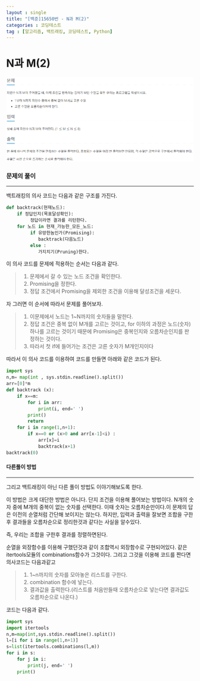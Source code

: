 ```yaml
---
layout : single
title: "[백준]15650번 - N과 M(2)"
categories : 코딩테스트
tag : [알고리즘, 백트래킹, 코딩테스트, Python]
---
```


# N과 M(2)

![20210726-2.PNG](https://github.com/Cladonia-S/Cladonia-S.github.io/blob/master/images/20210726-2.PNG?raw=true)



### 문제의 풀이

---

백트래킹의 의사 코드는 다음과 같은 구조를 가진다.

```python
def backtrack(현재노드):
	if 정답인지(목표달성확인):
		 정답이라면 결과를 리턴한다.
	for 노드 in 현재_가능한_모든_노드:
	     if 유망한놈인가(Promising):
            backtrack(다음노드)
         else :
            가지치기(Pruning)한다.
```

이 의사 코드를 문제에 적용하는 순서는 다음과 같다.

> 1. 문제에서 갈 수 있는 노드 조건을 확인한다.
> 2. Promising을 정한다.
> 3. 정답 조건에서 Promising을 제외한 조건을 이용해 달성조건을 세운다.

자 그러면 이 순서에 따라서 문제를 풀어보자.

> 1. 이문제에서 노드는 1~N까지의 숫자들을 말한다.
> 2. 정답 조건은 중복 없이 M개를 고르는 것이고, for 이하의 과정은 노드(숫자) 하나를 고르는 것이기 때문에 Promising은 중복인지와 오름차순인지를 판정하는 것이다.
> 3. 따라서 첫  if에 들어가는 조건은 고른 숫자가 M개인지이다

따라서 이 의사 코드를 이용하여 코드를 만들면 아래와 같은 코드가 된다.

```python
import sys
n,m= map(int , sys.stdin.readline().split())
arr=[0]*m
def backtrack (x):
    if x==m:
        for i in arr:
            print(i, end=' ')
        print()
        return
    for i in range(1,n+1):
        if x==0 or (x>0 and arr[x-1]<i) :
            arr[x]=i
            backtrack(x+1)
backtrack(0)
```



#### 다른풀이 방법

---

그리고 백트래킹이 아닌 다른 풀이 방법도 이야기해보도록 한다.

이 방법은 크게 대단한 방법은 아니다. 단지 조건을 이용해 풀어보는 방법이다. N개의 숫자 중에 M개의 중복이 없는 숫자를 선택한다. 이때 숫자는 오름차순만이다.이 문제의 답은 이전의 순열처럼 간단해 보이지는 않는다. 하지만, 입력과 출력을 잘보면 조합을 구한후 결과들을 오름차순으로 정리한것과 같다는 사실을 알수있다.

즉, 우리는 조합을 구한후 결과를 정렬하면된다.

순열을 외장함수를 이용해 구했던것과 같이 조합역시 외장함수로 구현되어있다. 같은 itertools모듈의 combinations함수가 그것이다. 그리고 그것을 이용해 코드를 짠다면 의사코드는 다음과같고


>1. 1~n까지의 숫자를 모아놓은 리스트를 구한다.
>2. combination 함수에 넣는다.
>3. 결과값을 출력한다.(리스트를 처음만들때 오름차순으로 넣는다면 결과값도 오름차순으로 나온다.)




코드는 다음과 같다.

```python
import sys
import itertools
n,m=map(int,sys.stdin.readline().split())
l=[i for i in range(1,n+1)]
s=list(itertools.combinations(l,m))
for i in s:
    for j in i:
        print(j, end=' ')
    print()
```

